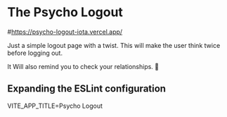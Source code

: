# The Psycho Logout

#https://psycho-logout-iota.vercel.app/

Just a simple logout page with a twist. This will make the user think twice before logging out.

It Will also remind you to check your relationships. 🤣

## Expanding the ESLint configuration

VITE_APP_TITLE=Psycho Logout

